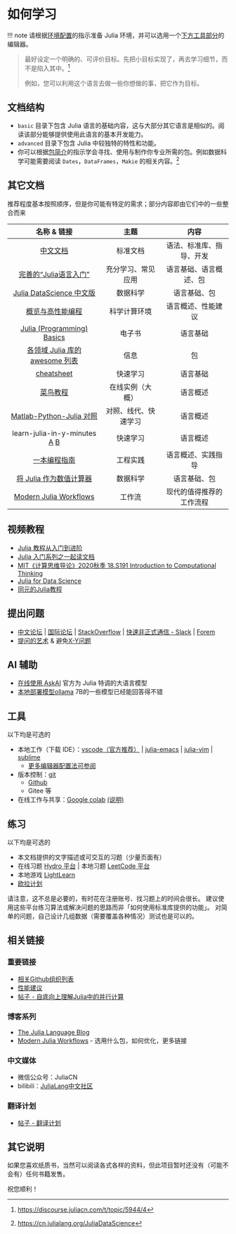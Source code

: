 # 如何学习
!!! note
	请根据[环境配置](../basic/setup_environment.md)的指示准备 Julia 环境，并可以选用一个[下方工具部分](#工具)的编辑器。

> 最好设定一个明确的、可评价目标。先把小目标实现了，再去学习细节，而不是陷入其中。[^3]
>
> 例如，您可以利用这个语言去做一些你想做的事，把它作为目标。

## 文档结构
* `basic` 目录下包含 Julia 语言的基础内容，这与大部分其它语言是相似的。阅读该部分能够提供使用此语言的基本开发能力。
* `advanced` 目录下包含 Julia 中较独特的特性和功能。
* 你可以根据[包简介](../blog/packages/introduction.md)的指示学会寻找、使用与制作你专业所需的包。例如数据科学可能需要阅读 `Dates`，`DataFrames`，`Makie` 的相关内容。[^4]

## 其它文档
推荐程度基本按照顺序，但是你可能有特定的需求；部分内容即由它们中的一些整合而来

| 名称 & 链接 | 主题 | 内容 |
| :-: | :-: | :-: |
| [中文文档](https://docs.juliacn.com/latest/) | 标准文档 | 语法、标准库、指导、开发 |
| [完善的“Julia语言入门”](https://www.math.pku.edu.cn/teachers/lidf/docs/Julia/html/_book/basics.html) | 充分学习、常见应用 | 语言基础、语言概述、包 |
| [Julia DataScience 中文版](https://cn.julialang.org/JuliaDataScience) | 数据科学 | 语言基础、包 |
| [概览与高性能编程](https://www.tongyuan.cc/docs/syslab/2025a/Help/JuliaLanguage/index.html#/Doc/JuliaLanguage/JuliaOverview.html#%E4%BB%80%E4%B9%88%E6%98%AFjulia) | 科学计算环境 | 语言概述、性能建议 |
| [Julia (Programming) Basics](https://www.bookstack.cn/read/hyper0x-JuliaBasics/README.md) | 电子书 | 语言基础 |
| [各领域 Julia 库的 awesome 列表](https://github.com/svaksha/Julia.jl) | 信息 | 包 |
| [cheatsheet](https://juliadocs.github.io/Julia-Cheat-Sheet/zh-cn/) | 快速学习 | 语言基础 |
| [菜鸟教程](https://www.runoob.com/julia/julia-tutorial.html) | 在线实例（大概） | 语言概述 |
| [Matlab-Python-Julia 对照](https://cheatsheets.quantecon.org/) | 对照、线代、快速学习 | 语言概述 |
| learn-julia-in-y-minutes [A](https://discourse.juliacn.com/t/topic/611) [B](https://learnxinyminutes.com/docs/zh-cn/julia-cn/) | 快速学习 | 语言概述 |
| [一本编程指南](https://rogerluo.dev/Brochure.jl/dev/) | 工程实践 | 语言概述、实践指导 |
| [将 Julia 作为数值计算器](https://krasjet.com/rnd.wlk/julia/) | 数据科学 | 语言基础、包 |
| [Modern Julia Workflows](https://modernjuliaworkflows.org/) | 工作流 | 现代的值得推荐的工作流程 |

## 视频教程
* [Julia 教程从入门到进阶](https://www.bilibili.com/video/BV1yt411c7Gm/)
* [Julia 入门系列之一起读文档](https://space.bilibili.com/356692611/channel/seriesdetail?sid=501523)
* [MIT《计算思维导论》2020秋季 18.S191 Introduction to Computational Thinking](https://www.bilibili.com/video/BV12V411m7zU/)
* [Julia for Data Science](https://www.bilibili.com/video/BV1XC4y1a7t3/)
* [同元的Julia教程](https://www.bilibili.com/video/BV1paNteWE1h/)

## 提出问题
* [中文论坛](https://discourse.juliacn.com/) | [国际论坛](https://discourse.julialang.org/) | [StackOverflow](https://stackoverflow.com/) | [快速非正式通信 - Slack](https://julialang.org/slack/) | [Forem](https://forem.julialang.org/logankilpatrick/the-julia-forem-what-it-is-why-we-made-one-and-how-to-use-it-52e5)
* [提问的艺术](https://blog.csdn.net/weixin_30587025/article/details/96616932) & 避免[X-Y问题](https://coolshell.cn/articles/10804.html)

## AI 辅助
* [在线使用 AskAI](https://juliahub.com/ui/AskAI) 官方为 Julia 特调的大语言模型
* [本地部署模型ollama](https://ollama.com/library/qwen2.5-coder) 7B的一些模型已经能回答得不错

## 工具
以下均是可选的
* 本地工作（下载 IDE）：[vscode（官方推荐）](../knowledge/vscode.md) | [julia-emacs](https://github.com/JuliaEditorSupport/julia-emacs) | [julia-vim](https://github.com/JuliaEditorSupport/julia-vim) | [sublime](https://www.luogu.com.cn/blog/acking/sublime)
	* [更多编辑器配置法可参阅](https://www.math.pku.edu.cn/teachers/lidf/docs/Julia/html/_book/basics.html#basics-inst)
* 版本控制：[git](../knowledge/git.md)
	* [Github](../knowledge/github.md)
	* Gitee 等
* 在线工作与共享：[Google colab](https://colab.research.google.com/) [(说明)](https://github.com/googlecolab/colabtools/issues/5151)
  
## 练习
以下均是可选的
* 本文档提供的文字描述或可交互的习题（少量页面有）
* 在线习题 [Hydro 平台](../knowledge/hydrooj.md) | 本地习题 [LeetCode 平台](../packages/leetcode.md)
* 本地游戏 [LightLearn](../packages/lightlearn.md)
* [欧拉计划](http://pe-cn.github.io/)

请注意，这不总是必要的，有时花在注册账号、找习题上的时间会很长。
建议使用这些平台练习算法或解决问题的思路而非「如何使用标准库提供的功能」。
对简单的问题，自己设计几组数据（需要覆盖各种情况）测试也是可以的。

## 相关链接
### 重要链接
- [相关Github组织列表](https://julialang.org/community/organizations/)
- [性能建议](https://docs.juliacn.com/latest/manual/performance-tips/)
- [帖子 - 自底向上理解Julia中的并行计算](https://discourse.juliacn.com/t/topic/462)

### 博客系列
* [The Julia Language Blog](https://julialang.org/blog/)
* [Modern Julia Workflows](https://modernjuliaworkflows.org/) - 选用什么包，如何优化，更多链接

### 中文媒体
* 微信公众号：JuliaCN
* bilibili：[JuliaLang中文社区](https://space.bilibili.com/356692611)

### 翻译计划
* [帖子 - 翻译计划](https://discourse.juliacn.com/t/topic/6810)

## 其它说明
如果您喜欢纸质书，当然可以阅读各式各样的资料，但此项目暂时还没有（可能不会有）任何书籍发售。

祝您顺利！

[^1]: https://discourse.juliacn.com/t/topic/159
[^2]: https://discourse.juliacn.com/t/topic/6002
[^3]: https://discourse.juliacn.com/t/topic/5944/4
[^4]: https://cn.julialang.org/JuliaDataScience
